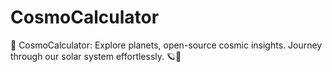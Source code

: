 # CosmoCalculator
🌌 CosmoCalculator: Explore planets, open-source cosmic insights. Journey through our solar system effortlessly. 🪐🚀
